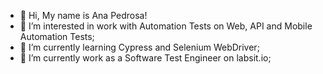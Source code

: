 - 👋 Hi, My name is Ana Pedrosa!
- 👀 I’m interested in work with Automation Tests on Web, API and Mobile Automation Tests;
- 🌱 I’m currently learning Cypress and Selenium WebDriver;
- 🔭 I’m currently work as a Software Test Engineer on labsit.io;

<!---
anarosa/anarosa is a ✨ special ✨ repository because its `README.md` (this file) appears on your GitHub profile.
You can click the Preview link to take a look at your changes.
--->
